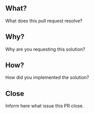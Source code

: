 ## **What?**

What does this pull request resolve?

## **Why?**

Why are you requesting this solution?

## **How?**

How did you implemented the solution?

## **Close**

Inform here what issue this PR close.
